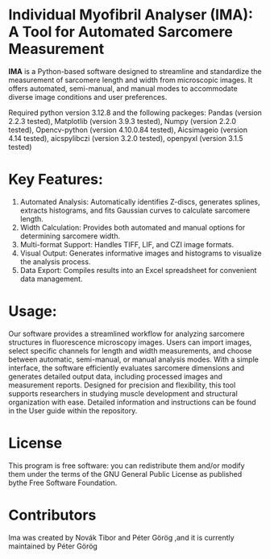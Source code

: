 # Individual Myofibril Analyser (IMA): A Tool for Automated Sarcomere Measurement
**IMA** is a Python-based software designed to streamline and standardize the measurement of sarcomere length and width from microscopic images. It offers automated, semi-manual, and manual modes to accommodate diverse image conditions and user preferences.

Required python version 3.12.8 and the following packeges: Pandas (version 2.2.3 tested), Matplotlib (version 3.9.3 tested), Numpy (version 2.2.0 tested), Opencv-python (version 4.10.0.84 tested), Aicsimageio (version 4.14 tested), aicspylibczi (version 3.2.0 tested), openpyxl (version 3.1.5 tested)

# Key Features:

1. Automated Analysis: Automatically identifies Z-discs, generates splines, extracts histograms, and fits Gaussian curves to calculate sarcomere length.
2. Width Calculation: Provides both automated and manual options for determining sarcomere width.
3. Multi-format Support: Handles TIFF, LIF, and CZI image formats.
4. Visual Output: Generates informative images and histograms to visualize the analysis process.
5. Data Export: Compiles results into an Excel spreadsheet for convenient data management.

# Usage:
Our software provides a streamlined workflow for analyzing sarcomere structures in fluorescence microscopy images. Users can import images, select specific channels for length and width measurements, and choose between automatic, semi-manual, or manual analysis modes. With a simple interface, the software efficiently evaluates sarcomere dimensions and generates detailed output data, including processed images and measurement reports. Designed for precision and flexibility, this tool supports researchers in studying muscle development and structural organization with ease. Detailed information and instructions can be found in the User guide within the repository.

# License
This program is free software: you can redistribute them and/or modify them under the terms of the GNU General Public License as published bythe Free Software Foundation.

# Contributors
Ima was created by Novák Tibor and Péter Görög ,and it is currently maintained by Péter Görög
